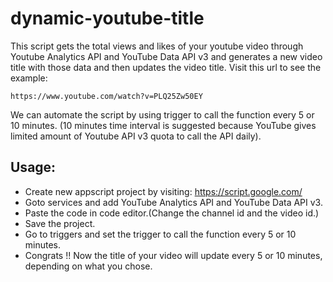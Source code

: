 # dynamic-youtube-title
This script gets the total views and likes of your youtube video through Youtube Analytics API and YouTube Data API v3 and generates a new video title with those data and then updates the video title. Visit this url to see the example:

```
https://www.youtube.com/watch?v=PLQ25Zw50EY
```
We can automate the script by using trigger to call the function every 5 or 10 minutes. (10 minutes time interval is suggested because YouTube gives limited amount of Youtube API v3 quota to call the API daily).
## Usage:
- Create new appscript project by visiting: https://script.google.com/ 
- Goto services and add YouTube Analytics API and YouTube Data API v3.
- Paste the code in code editor.(Change the channel id and the video id.)
- Save the project.
- Go to triggers and set the trigger to call the function every 5 or 10 minutes.
- Congrats !! Now the title of your video will update every 5 or 10 minutes, depending on what you chose.